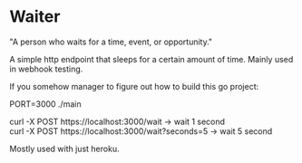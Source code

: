 # Waiter

"A person who waits for a time, event, or opportunity."

A simple http endpoint that sleeps for a certain amount of time. Mainly
used in webhook testing. 

If you somehow manager to figure out how to build this go project:

PORT=3000 ./main

curl -X POST https://localhost:3000/wait   -> wait 1 second  
curl -X POST https://localhost:3000/wait?seconds=5   -> wait 5 second  

Mostly used with just heroku. 
